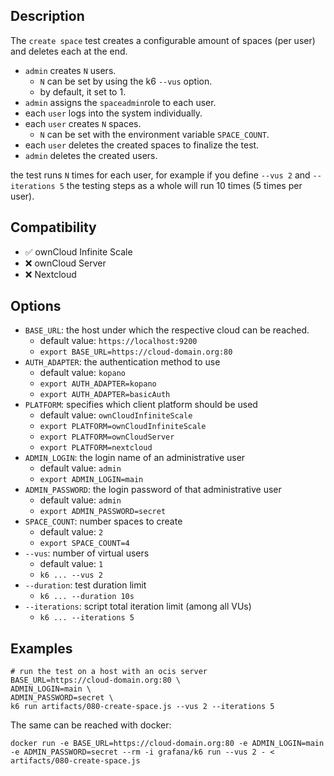 ## Description
The `create space` test creates a configurable amount of spaces (per user) and deletes each at the end.

* `admin` creates `N` users.
  * `N` can be set by using the k6 `--vus` option.
  * by default, it set to 1.
* `admin` assigns the `spaceadmin`role to each user.
* each `user` logs into the system individually.
* each `user` creates `N` spaces.
  * `N` can be set with the environment variable `SPACE_COUNT`.
* each `user` deletes the created spaces to finalize the test.
* `admin` deletes the created users.

the test runs `N` times for each user, for example if you define `--vus 2` and `--iterations 5`
the testing steps as a whole will run 10 times (5 times per user).

## Compatibility
* :white_check_mark: ownCloud Infinite Scale
* :x: ownCloud Server
* :x: Nextcloud

## Options
* `BASE_URL`: the host under which the respective cloud can be reached.
  * default value: `https://localhost:9200`
  * `export BASE_URL=https://cloud-domain.org:80`
* `AUTH_ADAPTER`: the authentication method to use
  * default value: `kopano`
  * `export AUTH_ADAPTER=kopano`
  * `export AUTH_ADAPTER=basicAuth`
* `PLATFORM`: specifies which client platform should be used
  * default value: `ownCloudInfiniteScale`
  * `export PLATFORM=ownCloudInfiniteScale`
  * `export PLATFORM=ownCloudServer`
  * `export PLATFORM=nextcloud`
* `ADMIN_LOGIN`: the login name of an administrative user
  * default value: `admin`
  * `export ADMIN_LOGIN=main`
* `ADMIN_PASSWORD`: the login password of that administrative user
  * default value: `admin`
  * `export ADMIN_PASSWORD=secret`
* `SPACE_COUNT`: number spaces to create
  * default value: `2`
  * `export SPACE_COUNT=4`
* `--vus`: number of virtual users
  * default value: `1`
  * `k6 ... --vus 2`
* `--duration`: test duration limit
  * `k6 ... --duration 10s`
* `--iterations`: script total iteration limit (among all VUs)
  * `k6 ... --iterations 5`

## Examples
```shell
# run the test on a host with an ocis server
BASE_URL=https://cloud-domain.org:80 \
ADMIN_LOGIN=main \
ADMIN_PASSWORD=secret \
k6 run artifacts/080-create-space.js --vus 2 --iterations 5
```

The same can be reached with docker:
```shell
docker run -e BASE_URL=https://cloud-domain.org:80 -e ADMIN_LOGIN=main -e ADMIN_PASSWORD=secret --rm -i grafana/k6 run --vus 2 - < artifacts/080-create-space.js
```
